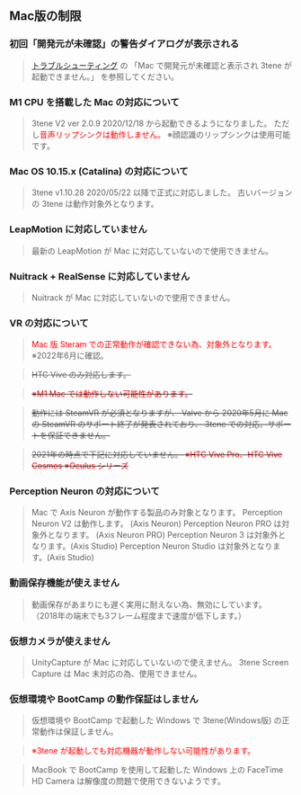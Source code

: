 ## Mac版の制限

### 初回「開発元が未確認」の警告ダイアログが表示される

>[トラブルシューティング](#troubleshooting.md) の
>「Mac で開発元が未確認と表示され 3tene が起動できません。」
>を参照してください。


### M1 CPU を搭載した Mac の対応について

>3tene V2 ver 2.0.9 2020/12/18 から起動できるようになりました。 
>ただし<font color="Red">音声リップシンクは動作しません。</font>
>※顔認識のリップシンクは使用可能です。


### Mac OS 10.15.x (Catalina) の対応について

>3tene v1.10.28 2020/05/22 以降で正式に対応しました。
>古いバージョンの 3tene は動作対象外となります。


### LeapMotion に対応していません

>最新の LeapMotion が Mac に対応していないので使用できません。


### Nuitrack + RealSense に対応していません

>Nuitrack が Mac に対応していないので使用できません。


### VR の対応について

><font color="Red"> Mac 版 Steram での正常動作が確認できない為、対象外となります。</font>
>※2022年6月に確認。

><S>HTC Vive のみ対応します。

><font color="Red">※M1 Mac では動作しない可能性があります。</font>

>動作には SteamVR が必須となりますが、
>Valve から 2020年5月に Mac の SteamVR のサポート終了が発表されており、
>3tene での対応、サポートを保証できません。

>2021年の時点で下記に対応していません。
><font color="Red">※HTC Vive Pro、HTC Vive Cosmos</font>
><font color="Red">※Oculus シリーズ</font>
</S>

### Perception Neuron の対応について

>Mac で Axis Neuron が動作する製品のみ対象となります。 
>Perception Neuron V2 は動作します。 (Axis Neuron)
>Perception Neuron PRO は対象外となります。 (Axis Neuron PRO)
>Perception Neuron 3 は対象外となります。(Axis Studio)
>Perception Neuron Studio は対象外となります。(Axis Studio)


### 動画保存機能が使えません

>動画保存があまりにも遅く実用に耐えない為、無効にしています。
>（2018年の端末でも3フレーム程度まで速度が低下します。）


### 仮想カメラが使えません

>UnityCapture が Mac に対応していないので使えません。
>3tene Screen Capture は Mac 未対応の為、使用できません。


### 仮想環境や BootCamp の動作保証はしません

>仮想環境や BootCamp で起動した Windows で
>3tene(Windows版) の正常動作は保証しません。

><font color="Red">※3tene が起動しても対応機器が動作しない可能性があります。</font>

>MacBook で BootCamp を使用して起動した Windows 上の
>FaceTime HD Camera は解像度の問題で使用できないようです。


